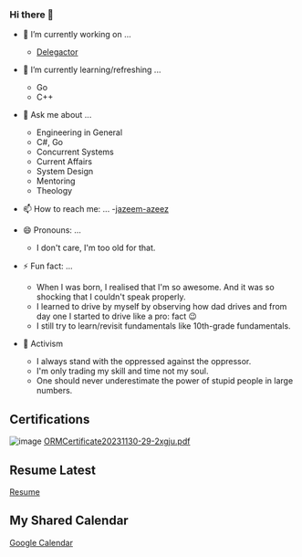 ### Hi there 👋

- 🔭 I’m currently working on ...
  -   [Delegactor](https://github.com/jazeem-azeez/Delegactor)

- 🌱 I’m currently learning/refreshing ...
  - Go
  - C++
   
- 💬 Ask me about ...
  - Engineering in General
  - C#, Go
  - Concurrent Systems
  - Current Affairs
  - System Design
  - Mentoring
  - Theology

- 📫 How to reach me: ...
  -[jazeem-azeez](https://www.linkedin.com/in/jazeem-azeez/)

- 😄 Pronouns: ...
  - I don't care, I'm too old for that.

- ⚡ Fun fact: ...
  - When I was born, I realised that I'm so awesome. And it was so shocking that I couldn't speak properly.
  - I learned to drive by myself by observing how dad drives and from day one I started to drive like a pro: fact 😉
  - I still try to learn/revisit fundamentals like 10th-grade fundamentals.
- 🦾 Activism
  - I always stand with the oppressed against the oppressor.
  - I'm only trading my skill and time not my soul.
  - One should never underestimate the power of stupid people in large numbers.

## Certifications

![image](https://github.com/jazeem-azeez/jazeem-azeez/assets/8478849/ddffda9a-8d99-4bb1-8c7f-695d332a0819)
[ORMCertificate20231130-29-2xgju.pdf](https://github.com/jazeem-azeez/jazeem-azeez/files/13518810/ORMCertificate20231130-29-2xgju.pdf)

## Resume Latest 

[Resume](./Resume.md)

## My Shared Calendar

[Google Calendar](https://calendar.google.com/calendar/u/0?cid=NGQxOGFjMjE2OWFlYmNmYTM4ZDU3NGVlNTI3Y2E2MGMzMDhjNDRmNDdjYWYyYTE0M2U2MmIwYThiMzkzODI5N0Bncm91cC5jYWxlbmRhci5nb29nbGUuY29t)

